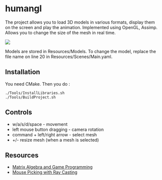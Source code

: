 # humangl

The project allows you to load 3D models in various formats, display them on the screen and play the animation.
Implemented using OpenGL, Assimp. Allows you to change the size of the mesh in real time.

![](Resources/example.gif)

Models are stored in Resources/Models.
To change the model, replace the file name on line 20 in Resources/Scenes/Main.yaml.

## Installation

You need CMake. Then you do :

```
./Tools/InstallLibraries.sh
./Tools/BuildProject.sh
```

## Controls

* w/a/s/d/space - movement
* left mouse button dragging - camera rotation
* command + left/right arrow - select mesh
* +/- resize mesh (when a mesh is selected)

## Resources

* [Matrix Algebra and Game Programming](https://www.gameludere.com/2019/12/21/matrix-algebra-and-game-programming/#Rotation_matrices)
* [Mouse Picking with Ray Casting](https://antongerdelan.net/opengl/raycasting.html)
